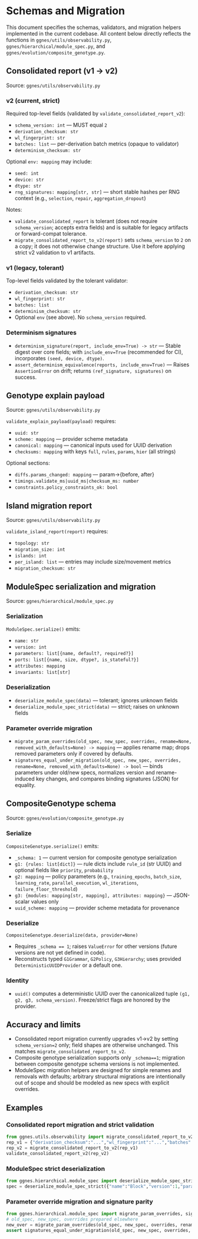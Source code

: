 # Schemas and Migration

This document specifies the schemas, validators, and migration helpers implemented in the current codebase. All content below directly reflects the functions in `ggnes/utils/observability.py`, `ggnes/hierarchical/module_spec.py`, and `ggnes/evolution/composite_genotype.py`.

## Consolidated report (v1 → v2)

Source: `ggnes/utils/observability.py`

### v2 (current, strict)
Required top-level fields (validated by `validate_consolidated_report_v2`):
- `schema_version: int` — MUST equal `2`
- `derivation_checksum: str`
- `wl_fingerprint: str`
- `batches: list` — per-derivation batch metrics (opaque to validator)
- `determinism_checksum: str`

Optional `env: mapping` may include:
- `seed: int`
- `device: str`
- `dtype: str`
- `rng_signatures: mapping[str, str]` — short stable hashes per RNG context (e.g., `selection`, `repair`, `aggregation_dropout`)

Notes:
- `validate_consolidated_report` is tolerant (does not require `schema_version`; accepts extra fields) and is suitable for legacy artifacts or forward-compat tolerance.
- `migrate_consolidated_report_to_v2(report)` sets `schema_version` to `2` on a copy; it does not otherwise change structure. Use it before applying strict v2 validation to v1 artifacts.

### v1 (legacy, tolerant)
Top-level fields validated by the tolerant validator:
- `derivation_checksum: str`
- `wl_fingerprint: str`
- `batches: list`
- `determinism_checksum: str`
- Optional `env` (see above). No `schema_version` required.

### Determinism signatures
- `determinism_signature(report, include_env=True) -> str` — Stable digest over core fields; with `include_env=True` (recommended for CI), incorporates `(seed, device, dtype)`.
- `assert_determinism_equivalence(reports, include_env=True)` — Raises `AssertionError` on drift; returns `(ref_signature, signatures)` on success.

## Genotype explain payload

Source: `ggnes/utils/observability.py`

`validate_explain_payload(payload)` requires:
- `uuid: str`
- `scheme: mapping` — provider scheme metadata
- `canonical: mapping` — canonical inputs used for UUID derivation
- `checksums: mapping` with keys `full`, `rules`, `params`, `hier` (all strings)

Optional sections:
- `diffs.params_changed: mapping` — param→{before, after}
- `timings.validate_ms|uuid_ms|checksum_ms: number`
- `constraints.policy_constraints_ok: bool`

## Island migration report

Source: `ggnes/utils/observability.py`

`validate_island_report(report)` requires:
- `topology: str`
- `migration_size: int`
- `islands: int`
- `per_island: list` — entries may include size/movement metrics
- `migration_checksum: str`

## ModuleSpec serialization and migration

Source: `ggnes/hierarchical/module_spec.py`

### Serialization
`ModuleSpec.serialize()` emits:
- `name: str`
- `version: int`
- `parameters: list[{name, default?, required?}]`
- `ports: list[{name, size, dtype?, is_stateful?}]`
- `attributes: mapping`
- `invariants: list[str]`

### Deserialization
- `deserialize_module_spec(data)` — tolerant; ignores unknown fields
- `deserialize_module_spec_strict(data)` — strict; raises on unknown fields

### Parameter override migration
- `migrate_param_overrides(old_spec, new_spec, overrides, rename=None, removed_with_defaults=None) -> mapping` — applies rename map; drops removed parameters only if covered by defaults.
- `signatures_equal_under_migration(old_spec, new_spec, overrides, rename=None, removed_with_defaults=None) -> bool` — binds parameters under old/new specs, normalizes version and rename-induced key changes, and compares binding signatures (JSON) for equality.

## CompositeGenotype schema

Source: `ggnes/evolution/composite_genotype.py`

### Serialize
`CompositeGenotype.serialize()` emits:
- `_schema: 1` — current version for composite genotype serialization
- `g1: {rules: list[dict]}` — rule dicts include `rule_id` (str UUID) and optional fields like `priority`, `probability`
- `g2: mapping` — policy parameters (e.g., `training_epochs`, `batch_size`, `learning_rate`, `parallel_execution`, `wl_iterations`, `failure_floor_threshold`)
- `g3: {modules: mapping[str, mapping], attributes: mapping}` — JSON-scalar values only
- `uuid_scheme: mapping` — provider scheme metadata for provenance

### Deserialize
`CompositeGenotype.deserialize(data, provider=None)`
- Requires `_schema == 1`; raises `ValueError` for other versions (future versions are not yet defined in code).
- Reconstructs typed `G1Grammar`, `G2Policy`, `G3Hierarchy`; uses provided `DeterministicUUIDProvider` or a default one.

### Identity
- `uuid()` computes a deterministic UUID over the canonicalized tuple `(g1, g2, g3, schema_version)`. Freeze/strict flags are honored by the provider.

## Accuracy and limits

- Consolidated report migration currently upgrades v1→v2 by setting `schema_version=2` only; field shapes are otherwise unchanged. This matches `migrate_consolidated_report_to_v2`.
- Composite genotype serialization supports only `_schema==1`; migration between composite genotype schema versions is not implemented.
- ModuleSpec migration helpers are designed for simple renames and removals with defaults; arbitrary structural migrations are intentionally out of scope and should be modeled as new specs with explicit overrides.

## Examples

### Consolidated report migration and strict validation
```python
from ggnes.utils.observability import migrate_consolidated_report_to_v2, validate_consolidated_report_v2
rep_v1 = {"derivation_checksum":"...","wl_fingerprint":"...","batches":[],"determinism_checksum":"..."}
rep_v2 = migrate_consolidated_report_to_v2(rep_v1)
validate_consolidated_report_v2(rep_v2)
```

### ModuleSpec strict deserialization
```python
from ggnes.hierarchical.module_spec import deserialize_module_spec_strict
spec = deserialize_module_spec_strict({"name":"Block","version":1,"parameters":[],"ports":[],"attributes":{},"invariants":[]})
```

### Parameter override migration and signature parity
```python
from ggnes.hierarchical.module_spec import migrate_param_overrides, signatures_equal_under_migration
# old_spec, new_spec, overrides prepared elsewhere
new_over = migrate_param_overrides(old_spec, new_spec, overrides, rename={"dim":"width"})
assert signatures_equal_under_migration(old_spec, new_spec, overrides, rename={"dim":"width"})
```
